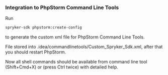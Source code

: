 ### Integration to PhpStorm Command Line Tools

Run
```bash
spryker-sdk phpstorm:create-config
```

to generate the custom xml file for PhpStorm Command Line Tools.

File stored into .idea/commandlinetools/Custom_Spryker_Sdk.xml, after that you should restart PhpStorm.

Now all shell commands should be available from command line tool (Shift+Cmd+X) or (press Ctrl twice) with detailed help.
